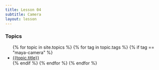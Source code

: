 ```yaml
---
title: Lesson 04
subtitle: Camera
layout: lesson
---
```


### Topics
<ul>
 {% for topic in site.topics %}
   {% for tag in topic.tags %}
       {% if tag == "maya-camera" %}
           <li><a href="{{ topic.url | prepend: site.baseurl }}">{{topic.title}}</a></li>
        {% endif %}
   {% endfor %}
 {% endfor %}
</ul>
